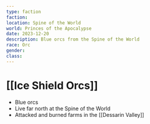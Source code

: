 ```yaml
---
type: faction
faction: 
location: Spine of the World
world: Princes of the Apocalypse
date: 2023-12-20
description: Blue orcs from the Spine of the World
race: Orc
gender: 
class:
---
```

# [[Ice Shield Orcs]]

- Blue orcs
- Live far north at the Spine of the World
- Attacked and burned farms in the [[Dessarin Valley]]
